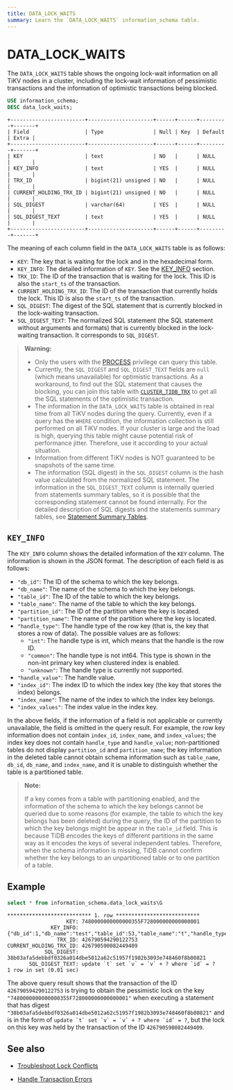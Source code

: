 ```yaml
---
title: DATA_LOCK_WAITS
summary: Learn the `DATA_LOCK_WAITS` information_schema table.
---
```


# DATA_LOCK_WAITS

The `DATA_LOCK_WAITS` table shows the ongoing lock-wait information on all TiKV nodes in a cluster, including the lock-wait information of pessimistic transactions and the information of optimistic transactions being blocked.

```sql
USE information_schema;
DESC data_lock_waits;
```

```
+------------------------+---------------------+------+------+---------+-------+
| Field                  | Type                | Null | Key  | Default | Extra |
+------------------------+---------------------+------+------+---------+-------+
| KEY                    | text                | NO   |      | NULL    |       |
| KEY_INFO               | text                | YES  |      | NULL    |       |
| TRX_ID                 | bigint(21) unsigned | NO   |      | NULL    |       |
| CURRENT_HOLDING_TRX_ID | bigint(21) unsigned | NO   |      | NULL    |       |
| SQL_DIGEST             | varchar(64)         | YES  |      | NULL    |       |
| SQL_DIGEST_TEXT        | text                | YES  |      | NULL    |       |
+------------------------+---------------------+------+------+---------+-------+
```

The meaning of each column field in the `DATA_LOCK_WAITS` table is as follows:

* `KEY`: The key that is waiting for the lock and in the hexadecimal form.
* `KEY_INFO`: The detailed information of `KEY`. See the [KEY_INFO](#key_info) section.
* `TRX_ID`: The ID of the transaction that is waiting for the lock. This ID is also the `start_ts` of the transaction.
* `CURRENT_HOLDING_TRX_ID`: The ID of the transaction that currently holds the lock. This ID is also the `start_ts` of the transaction.
* `SQL_DIGEST`: The digest of the SQL statement that is currently blocked in the lock-waiting transaction.
* `SQL_DIGEST_TEXT`: The normalized SQL statement (the SQL statement without arguments and formats) that is currently blocked in the lock-waiting transaction. It corresponds to `SQL_DIGEST`.

> **Warning:**
>
> * Only the users with the [PROCESS](https://dev.mysql.com/doc/refman/8.0/en/privileges-provided.html#priv_process) privilege can query this table.
> * Currently, the `SQL_DIGEST` and `SQL_DIGEST_TEXT` fields are `null` (which means unavailable) for optimistic transactions. As a workaround, to find out the SQL statement that causes the blocking, you can join this table with [`CLUSTER_TIDB_TRX`](/information-schema/information-schema-tidb-trx.md) to get all the SQL statements of the optimistic transaction.
> * The information in the `DATA_LOCK_WAITS` table is obtained in real time from all TiKV nodes during the query. Currently, even if a query has the `WHERE` condition, the information collection is still performed on all TiKV nodes. If your cluster is large and the load is high, querying this table might cause potential risk of performance jitter. Therefore, use it according to your actual situation.
> * Information from different TiKV nodes is NOT guaranteed to be snapshots of the same time.
> * The information (SQL digest) in the `SQL_DIGEST` column is the hash value calculated from the normalized SQL statement. The information in the `SQL_DIGEST_TEXT` column is internally queried from statements summary tables, so it is possible that the corresponding statement cannot be found internally. For the detailed description of SQL digests and the statements summary tables, see [Statement Summary Tables](/statement-summary-tables.md).

## `KEY_INFO`

The `KEY_INFO` column shows the detailed information of the `KEY` column. The information is shown in the JSON format. The description of each field is as follows:

* `"db_id"`: The ID of the schema to which the key belongs.
* `"db_name"`: The name of the schema to which the key belongs.
* `"table_id"`: The ID of the table to which the key belongs.
* `"table_name"`: The name of the table to which the key belongs.
* `"partition_id"`: The ID of the partition where the key is located.
* `"partition_name"`: The name of the partition where the key is located.
* `"handle_type"`: The handle type of the row key (that is, the key that stores a row of data). The possible values ​​are as follows:
    * `"int"`: The handle type is int, which means that the handle is the row ID.
    * `"common"`: The handle type is not int64. This type is shown in the non-int primary key when clustered index is enabled.
    * `"unknown"`: The handle type is currently not supported.
* `"handle_value"`: The handle value.
* `"index_id"`: The index ID to which the index key (the key that stores the index) belongs.
* `"index_name"`: The name of the index to which the index key belongs.
* `"index_values"`: The index value in the index key.

In the above fields, if the information of a field is not applicable or currently unavailable, the field is omitted in the query result. For example, the row key information does not contain `index_id`, `index_name`, and `index_values`; the index key does not contain `handle_type` and `handle_value`; non-partitioned tables do not display `partition_id` and `partition_name`; the key information in the deleted table cannot obtain schema information such as `table_name`, `db_id`, `db_name`, and `index_name`, and it is unable to distinguish whether the table is a partitioned table.

> **Note:**
>
> If a key comes from a table with partitioning enabled, and the information of the schema to which the key belongs cannot be queried due to some reasons (for example, the table to which the key belongs has been deleted) during the query, the ID of the partition to which the key belongs might be appear in the `table_id` field. This is because TiDB encodes the keys of different partitions in the same way as it encodes the keys of several independent tables. Therefore, when the schema information is missing, TiDB cannot confirm whether the key belongs to an unpartitioned table or to one partition of a table.

## Example

```sql
select * from information_schema.data_lock_waits\G
```

```
*************************** 1. row ***************************
                   KEY: 7480000000000000355F728000000000000001
              KEY_INFO: {"db_id":1,"db_name":"test","table_id":53,"table_name":"t","handle_type":"int","handle_value":"1"}
                TRX_ID: 426790594290122753
CURRENT_HOLDING_TRX_ID: 426790590082449409
            SQL_DIGEST: 38b03afa5debbdf0326a014dbe5012a62c51957f1982b3093e748460f8b00821
       SQL_DIGEST_TEXT: update `t` set `v` = `v` + ? where `id` = ?
1 row in set (0.01 sec)
```

The above query result shows that the transaction of the ID `426790594290122753` is trying to obtain the pessimistic lock on the key `"7480000000000000355F728000000000000001"` when executing a statement that has digest `"38b03afa5debbdf0326a014dbe5012a62c51957f1982b3093e748460f8b00821"` and  is in the form of ``update `t` set `v` = `v` + ? where `id` = ?``, but the lock on this key was held by the transaction of the ID `426790590082449409`.

## See also

<CustomContent platform="tidb">

- [Troubleshoot Lock Conflicts](/troubleshoot-lock-conflicts.md)

</CustomContent>

<CustomContent platform="tidb-cloud">

- [Handle Transaction Errors](/develop/dev-guide-transaction-troubleshoot.md)

</CustomContent>